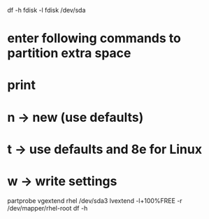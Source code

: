 df -h
fdisk -l
fdisk /dev/sda
# enter following commands to partition extra space
# print
# n -> new (use defaults)
# t -> use defaults and 8e for Linux
# w -> write settings
partprobe
vgextend rhel /dev/sda3
lvextend -l+100%FREE -r /dev/mapper/rhel-root
df -h
